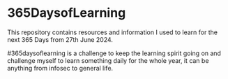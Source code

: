 # 365DaysofLearning

This repository contains resources and information I used to learn for the next 365 Days from 27th June 2024. 

#365daysoflearning is a challenge to keep the learning spirit going on and challenge myself to learn something daily for the whole year, it can be anything from infosec to general life.

